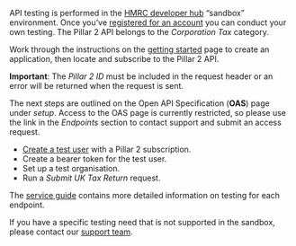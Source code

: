 API testing is performed in the [HMRC developer hub](https://developer.service.hmrc.gov.uk/api-documentation) “sandbox” environment. Once you’ve [registered for an account](https://developer.service.hmrc.gov.uk/developer/registration) you can conduct your own testing. The Pillar 2 API belongs to the *Corporation Tax* category. 

Work through the instructions on the [getting started](https://developer.service.hmrc.gov.uk/api-documentation/docs/using-the-hub) page to create an application, then locate and subscribe to the Pillar 2 API.

**Important**: The *Pillar 2 ID* must be included in the request header or an error will be returned when the request is sent. 

The next steps are outlined on the Open API Specification (**OAS**) page under *setup*. Access to the OAS page is currently restricted, so please use the link in the *Endpoints* section to contact support and submit an access request.

- [Create a test user](https://developer.service.hmrc.gov.uk/api-documentation/docs/api/service/api-platform-test-user/1.0) with a Pillar 2 subscription. 
- Create a bearer token for the test user.
- Set up a test organisation.
- Run a *Submit UK Tax Return* request.

The [service guide](https://developer.service.hmrc.gov.uk/guides/pillar2-service-guide/) contains more detailed information on testing for each endpoint.

If you have a specific testing need that is not supported in the sandbox, please contact our [support team](https://developer.service.hmrc.gov.uk/developer/support).


